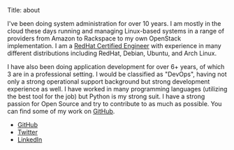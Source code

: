 Title: about

I've been doing system administration for over 10 years.  I am mostly in the cloud these days running and managing Linux-based systems in a range of providers from Amazon to Rackspace to my own OpenStack implementation.  I am a <a href="https://www.redhat.com/wapps/training/certification/verify.html?certNumber=805010760349865&amp;verify=Verify" target="_rh">RedHat Certified Engineer</a> with experience in many different distributions including RedHat, Debian, Ubuntu, and Arch Linux.

I have also been doing application development for over 6+ years, of which 3 are in a professional setting.  I would be classified as "DevOps", having not only a strong operational support background but strong development experience as well.  I have worked in many programming languages (utilizing the best tool for the job) but Python is my strong suit.  I have a strong passion for Open Source and try to contribute to as much as possible.  You can find some of my work on <a href="https://github.com/ehazlett" target="_gh">GitHub</a>.

* <a href="https://github.com/ehazlett" target="_gh"><span class="badge badge-info">GitHub</span></a>
* <a href="https://twitter.com/ehazlett" target="_tw"><span class="badge badge-warning">Twitter</span></a>
* <a href="http://www.linkedin.com/pub/evan-hazlett/36/377/262" target="_li"><span class="badge">LinkedIn</span></a>

